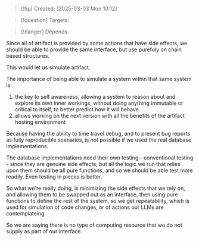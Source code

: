 
>[!tip] Created: [2025-03-03 Mon 10:12]

>[!question] Targets: 

>[!danger] Depends: 

Since all of artifact is provided by some actions that have side effects, we should be able to provide the same interface, but use purefuly on chain based structures.

This would let us simulate artifact.

The importance of being able to simulate a system within that same system is:
1. the key to self awareness, allowing a system to reason about and explore its own inner workings, without doing anything immutable or critical to itself, to better predict how it will behave.
2. allows working on the next version with all the benefits of the artifact hosting environment

Because having the ability to time travel debug, and to present bug reports as fully reproducible scenarios, is not possible if we used the real database implementations.

The database implementations need their own testing - conventional testing - since they are genuine side effects, but all the logic we run that relies upon them should be all pure functions, and so we should be able test more readily.  Even testing in pieces is better.

So what we're really doing, is minimizing the side effects that we rely on, and allowing them to be swapped out as an interface, then using pure functions to define the rest of the system, so we get repeatability, which is used for simulation of code changes, or of actions our LLMs are contemplateing.

So we are saying there is no type of computing resource that we do not supply as part of our interface.
